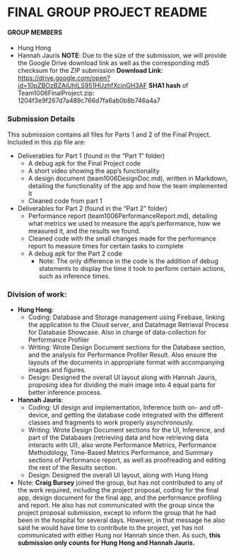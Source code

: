 # FINAL GROUP PROJECT README
#### GROUP MEMBERS
- Hung Hong
- Hannah Jauris
**NOTE**: Due to the size of the submission, we will provide the Google Drive download link as well as the corresponding md5 checksum for the ZIP submission
**Download Link**: https://drive.google.com/open?id=10pZBOzBZAiUhILS951HUzhfXcinGH3AF
**SHA1 hash** of Team1006FinalProject.zip: 1204f3e9f267d7a489c766d7fa6ab0b8b746a4a7

### Submission Details
This submission contains all files for Parts 1 and 2 of the Final Project. Included in this zip file are:
- Deliverables for Part 1 (found in the “Part 1” folder)
  - A debug apk for the Final Project code
  - A short video showing the app’s functionality
  - A design document (team1006DesignDoc.md), written in Markdown, detailing the functionality of the app and how the team implemented it
  - Cleaned code from part 1
- Deliverables for Part 2 (found in the “Part 2” folder)
  - Performance report (team1006PerformanceReport.md), detailing what metrics we used to measure the app’s performance, how we measured it, and the results we found.
  - Cleaned code with the small changes made for the performance report to measure times for certain tasks to complete
  - A debug apk for the Part 2 code
    - Note: The only difference in the code is the addition of debug statements to display the time it took to perform certain actions, such as inference times.

### Division of work:
- **Hung Hong**: 
  - Coding: Database and Storage management using Firebase, linking the application to the Cloud server, and DataImage Retrieval Process for Database Showcase. Also in charge of data-collection for Performance Profiler
  - Writing: Wrote Design Document sections for the Database section, and the analysis for Performance Profiler Result. Also ensure the layouts of the documents in appropriate format with accompanying images and figures.
  - Design: Designed the overall UI layout along with Hannah Jauris, proposing idea for dividing the main image into 4 equal parts for better inference process.
- **Hannah Jauris**:
  - Coding: UI design and implementation, Inference both on- and off-device, and getting the database code integrated with the different classes and fragments to work properly asynchronously.
  - Writing: Wrote Design Document sections for the UI, Inference, and part of the Databases (retrieving data and how retrieving data interacts with UI), also wrote Performance Metrics, Performance Methodology, Time-Based Metrics Performance, and Summary sections of Performance report, as well as proofreading and editing the rest of the Results section.
  - Design: Designed the overall UI layout, along with Hung Hong
- Note: **Craig Bursey** joined the group, but has not contributed to any of the work required, including the project proposal, coding for the final app, design document for the final app, and the performance profiling and report. He also has not communicated with the group since the project proposal submission, except to inform the group that he had been in the hospital for several days. However, in that message he also said he would have time to contribute to the project, yet has not communicated with either Hung nor Hannah since then. As such, **this submission only counts for Hung Hong and Hannah Jauris.**
